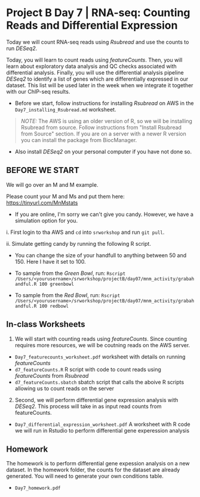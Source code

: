 # Project B Day 7 | RNA-seq: Counting Reads and Differential Expression

Today we will count RNA-seq reads using *Rsubread* and use the counts to run *DESeq2*.

Today, you will learn to count reads using *featureCounts*. Then, you will learn about exploratory data analysis and QC checks associated with differential analysis. Finally, you will use the differential analysis pipeline *DESeq2* to identify a list of genes which are differentially expressed in our dataset. This list will be used later in the week when we integrate it together with our ChIP-seq results.

- Before we start, follow instructions for installing *Rsubread* on AWS in the `Day7_installing_Rsubread.md` worksheet.

> *NOTE:* The AWS   is using an older version of R,   so we will be installing Rsubread from source.
> Follow instructions from "Install Rsubread from Source" section.
> If you are on	      a server with a	     newer R	  version	you can	install	the package from BiocManager.

- Also install *DESeq2* on your personal computer if you have not done so.

## BEFORE WE START

We will go over an M and M example. 

Please count your M and Ms and put them here: https://tinyurl.com/MnMstats

- If you are online, I'm sorry we can't give you candy. However, we have a simulation option for you.

i. First login to tha AWS and `cd` into `srworkshop` and run `git pull`. 

ii. Simulate getting candy by running the following R script.

- You can change the size of your handfull to anything between 50 and 150. Here I have it set to 100.

- To sample from the _Green Bowl_, run:
```Rscript /Users/<yourusername>/srworkshop/projectB/day07/mnm_activity/grabahandful.R 100 greenbowl```

- To sample from the _Red Bowl_, run:
```Rscript /Users/<yourusername>/srworkshop/projectB/day07/mnm_activity/grabahandful.R 100 redbowl```


## In-class Worksheets

1. We will start with counting reads using *featureCounts*. Since counting requires more resources, we will be coutning reads on the AWS server. 

- `Day7_featurecounts_worksheet.pdf` worksheet with details on running *featureCounts*
- `d7_featureCounts.R` R script with code to count reads using *featureCounts* from *Rsubread*
- `d7_featureCounts.sbatch` sbatch script that calls the aboive R scripts allowing us to count reads on the server

2. Second, we will perform differential gene expression analysis with *DESeq2*. This process will take in as input read counts from featureCounts.

- `Day7_differential_expression_worksheet.pdf` A worksheet with R code we will run in Rstudio to perform differential gene experession analysis

## Homework

The homework is to perform differential gene expession analysis on a new dataset. In the homework folder, the counts for the dataset are already generated. You will need to generate your own conditions table.

- `Day7_homework.pdf`
